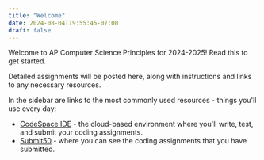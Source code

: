 ```yaml
---
title: "Welcome"
date: 2024-08-04T19:55:45-07:00
draft: false
---
```


Welcome to AP Computer Science Principles for 2024-2025! Read this to get started.

<!--more-->


Detailed assignments will be posted here, along with instructions and links to any necessary resources.

In the sidebar are links to the most commonly used resources - things you'll use every day:

* [CodeSpace IDE](https://code.cs50.io/) - the cloud-based environment where you'll write, test, and submit your coding assignments.
* [Submit50](https://submit.cs50.io/) - where you can see the coding assignments that you have submitted.
